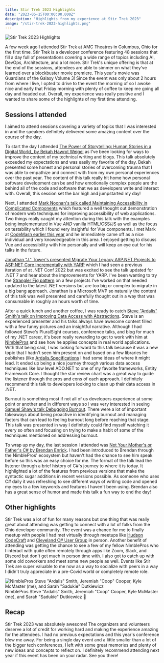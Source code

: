 ```yaml
---
title: Stir Trek 2023 Highlights
date: "2023-06-15T00:00:00.000Z"
description: "Highlights from my experience at Stir Trek 2023"
image: "/stir-trek-2023-highlights.png"
---
```


![Stir Trek 2023 Highlights](/stir-trek-2023-highlights.png)

A few week ago I attended Stir Trek at AMC Theatres in Columbus, Ohio for the first time. Stir Trek is a developer conference featuring 48 sessions that fill a day full of presentations covering a wide range of topics including AI, DevOps, Architecture, and a lot more. Stir Trek's unique offering is that at the end of the sessions, attendees are able to simmer on what they've learned over a blockbuster movie premiere. This year's movie was Guardians of the Galaxy Volume 3! Since the event was only about 2 hours from where I live, I opted to drive to the event the morning of so I awoke nice and early that Friday morning with plenty of coffee to keep me going all day and headed out. Overall, my experience was really positive and I wanted to share some of the highlights of my first time attending.

## Sessions I attended

I aimed to attend sessions covering a variety of topics that I was interested in and the speakers definitely delivered some amazing content over the course of the day.

To start the day I attended [The Power of Storytelling: Human Stories in a Digital World_ by Bekah Hawrot Weigel](https://youtu.be/AYOEEPB4pE0) as I've been looking for ways to improve the content of my technical writing and blogs. This talk absolutely exceeded my expectations and was easily my favorite of the day. Bekah presented some honest and personal stories of overcoming trauma that I was able to empathize and connect with from my own personal experiences over the past year. The content of this talk really hit home how personal software development can be and how emotionally complex people are the behind all of the code and software that we as developers write and interact with. Overall, this session set the bar high and jumpstarted my day!

Next, I attended [Mark Noonan's talk called Maintaining Accessibility in Complicated Components](https://youtu.be/NWJ5XWm8emc) which featured a  well thought out demonstration of modern web techniques for improving accessibility of web applications. Two things really caught my attention during this talk with the examples being implementated in Vue _AND_ vanilla HTML/CSS/JS as well as the focus on testability which I found very insightful for Vue components. I met Mark at [CodeMash earlier this year](/codemash-2023-highlights) and he immediately came off as a nice individual and very knowledgeable in this area. I enjoyed getting to discuss Vue and accessibility with him personally and will keep an eye out for his talks in the future.

[Jonathan "J." Tower's presented Migrate Your Legacy ASP.NET Projects to ASP.NET Core Incrementally with YARP](https://youtu.be/U1uqMYmNdyI) which I had seen a previous iteration of at .NET Conf 2022 but was excited to see the talk updated for .NET 7 and hear about the improvements for YARP. I've been wanting to try the [Strangler Fig pattern](https://deviq.com/design-patterns/strangler-fig-pattern) on a few projects I've worked on that needed updated to the latest .NET versions but are too big or complex to migrate in a big bang approach. Jonathan is a Microsoft MVP so naturally the content of this talk was well presented and carefully thought out in a way that was consumable in roughly an hours worth of time. 

After a quick lunch and another coffee, I was ready to catch [Steve "Ardalis" Smith's talk on Improving Data Access with Abstractions](https://youtu.be/g6cjCbxq54Y). Steve is an experienced presenter and his talks always have awesome content filled with a few funny pictures and an insightful narrative. Although I had followed Steve's PluralSight courses, conference talks, and blog for much of my .NET career, it's been really rewarding to get to work with him at [NimblePros](https://nimblepros.com) and see how he applies concepts in real world applications. With that being said, I was looking forward to this talk because it was a new topic that I hadn't seen him present on and based on a few libraries he publishes (like [Ardalis.Specifications](https://github.com/ardalis/Specification) I had some ideas of where it might lead. It ended up being a nice journey through various data access techniques like low level ADO.NET to one of my favorite frameworks, Entity Framework Core. I thought the star review chart was a great way to guide the listener through the pros and cons of each approach. I definitely recommend this talk to developers looking to clean up their data access in .NET.

Burnout is something most if not all of us developers experience at some point or another and in different ways so I was very interested in seeing [Samuel Shaw's talk Debugging Burnout](https://youtu.be/9Vgd40ZLHC0). There were a lot of important takeaways about being proactive in identifying burnout and managing factors that can lead to feeling burnout long before reaching that stage. This talk was presented in way I definitely could find myself watching it every so often and focusing on trying to make a habit of some of the techniques mentioned on addressing burnout. 

To wrap up my day, the last session I attended was [Not Your Mother's or Father's C# by Brendan Enrick](https://youtu.be/_faHxmWGDLU). I had been introduced to Brendan through the NimblePros' ecosystem but haven't had the chance to see him speak before so this was an easy choice for me. The format of the talk lead the listener through a brief history of C#'s journey to where it is today. It highlighted a lot of the features from previous versions that make the syntactic sugar additions in recent versions possible. As someone who uses C# daily it was refreshing to see different ways of writing code and opened my eyes to a few keywords and features I haven't been using. Brendan also has a great sense of humor and made this talk a fun way to end the day!

## Other highlights

Stir Trek was a lot of fun for many reasons but one thing that was really great about attending was getting to connect with a lot of folks from the Ohio developer community. The event was a chance for me to finally meetup with people I had met virtually through meetups like [Hudson CodeCraft](https://www.meetup.com/hudson-codecraft/) and [Cleveland C# User Group](https://www.meetup.com/cleveland-c-vb-net-user-group/) in person. Another benefit of attending was getting the chance to see a few of my fellow NimblePros who I interact with quite often remotely through apps like Zoom, Slack, and Discord but don't get much in person time with. I also got to catch up with some old coworkers and meet some new people as well. Events like Stir Trek are super valuable to me now as a way to socialize with peers in a way I didn't truly appreciate in a pre-Covid world or completely remote role.

![NimblePros Steve "Ardalis" Smith, Jeremiah "Coop" Cooper, Kyle McMaster (me), and Sarah "Sadukie" Dutkiewicz](/nimblepros-stir-trek-2023.jpg)
NimblePros Steve "Ardalis" Smith, Jeremiah "Coop" Cooper, Kyle McMaster (me), and Sarah "Sadukie" Dutkiewicz 🎉

## Recap 

Stir Trek 2023 was absolutely awesome! The organizers and volunteers deserve a lot of credit for working hard and making the experience amazing for the attendees. I had no previous expectations and this year's conference blew me away. For being a single day event and a little smaller than a lot of the bigger tech conferences, I left with some great memories and plenty of new ideas and concepts to reflect on. I definitely recommend attending next year if this event has been on your radar. See you there!